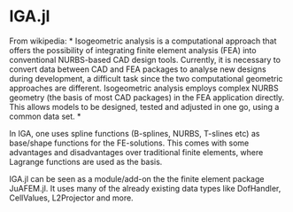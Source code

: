 # IGA.jl

From wikipedia: * Isogeometric analysis is a computational approach that offers the possibility of integrating finite element analysis (FEA) into conventional NURBS-based CAD design tools. Currently, it is necessary to convert data between CAD and FEA packages to analyse new designs during development, a difficult task since the two computational geometric approaches are different. Isogeometric analysis employs complex NURBS geometry (the basis of most CAD packages) in the FEA application directly. This allows models to be designed, tested and adjusted in one go, using a common data set. *

In IGA, one uses spline functions (B-splines, NURBS, T-slines etc) as base/shape functions for the FE-solutions. This comes with some advantages and disadvantages over traditional finite elements, where Lagrange functions are used as the basis. 

IGA.jl can be seen as a module/add-on the the finite element package JuAFEM.jl. It uses many of the already existing data types like DofHandler, CellValues, L2Projector and more. 